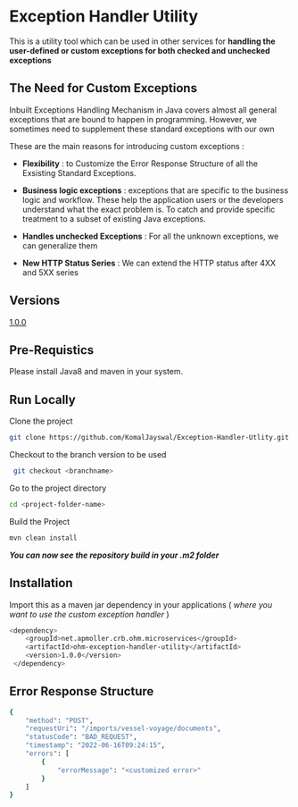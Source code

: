 # Exception Handler Utility 

This is a utility tool which can be used in other services for **handling the user-defined or custom exceptions for both checked and unchecked exceptions**

## The Need for Custom Exceptions

Inbuilt Exceptions Handling Mechanism in Java covers almost all general exceptions that are bound to happen in programming.
However, we sometimes need to supplement these standard exceptions with our own

These are the main reasons for introducing custom exceptions :

- **Flexibility** : to Customize the Error Response Structure of all the Exsisting Standard Exceptions.

- **Business logic exceptions** : exceptions that are specific to the business logic and workflow. These help the application users or the developers understand what the exact problem is.
To catch and provide specific treatment to a subset of existing Java exceptions.
 
- **Handles unchecked Exceptions** : For all the unknown exceptions, we can generalize them

- **New HTTP Status Series** : We can extend the HTTP status after 4XX and 5XX series 

## Versions

[1.0.0](https://github.com/KomalJayswal/Exception-Handler-Utlity/tree/version_1.0.0)

## Pre-Requistics

Please install Java8 and maven in your system.

## Run Locally

Clone the project

```bash
git clone https://github.com/KomalJayswal/Exception-Handler-Utlity.git
```

Checkout to the branch version to be used

```bash
 git checkout <branchname> 
```

Go to the project directory

```bash
cd <project-folder-name>
```

Build the Project

```bash
mvn clean install
```
**_You can now see the repository build in your .m2 folder_**

## Installation

Import this as a maven jar dependency in your applications ( _where you want to use the custom exception handler_ )
```bash
<dependency>
    <groupId>net.apmoller.crb.ohm.microservices</groupId>
    <artifactId>ohm-exception-handler-utility</artifactId>
    <version>1.0.0</version>
 </dependency>

```
## Error Response Structure

```bash
{
    "method": "POST",
    "requestUri": "/imports/vessel-voyage/documents",
    "statusCode": "BAD_REQUEST",
    "timestamp": "2022-06-16T09:24:15",
    "errors": [
        {
            "errorMessage": "<customized error>"
        }
    ]
}
```
